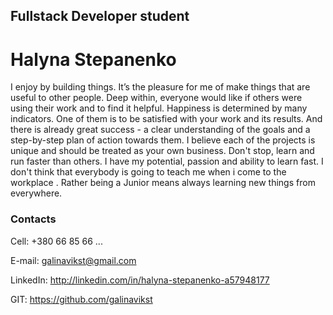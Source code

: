 ## Fullstack Developer student

# Halyna Stepanenko

I enjoy by building things. It’s the pleasure for me of make things that are useful to other people. Deep within, everyone would like if others were using their work and to find it helpful. Happiness is determined by many indicators. One of them is to be satisfied with your work and its results. And there is already great success - a clear understanding of the goals and a step-by-step plan of action towards them. I believe each of the projects is unique and should be treated as your own business. Don't stop, learn and run faster than others.
I have my potential, passion and ability to learn fast. I don't think that everybody is going to teach me when i come to the workplace . Rather being a Junior means always learning new things from everywhere.

### Contacts

Cell: +380 66 85 66 ...

E-mail: galinavikst@gmail.com

LinkedIn: http://linkedin.com/in/halyna-stepanenko-a57948177

GIT: https://github.com/galinavikst
 
